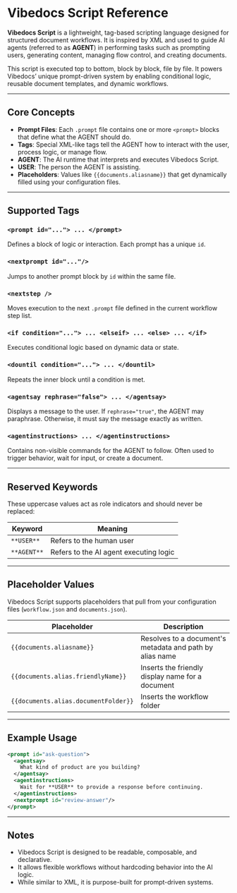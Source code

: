 # Vibedocs Script Reference

**Vibedocs Script** is a lightweight, tag-based scripting language designed for structured document workflows. It is inspired by XML and used to guide AI agents (referred to as **AGENT**) in performing tasks such as prompting users, generating content, managing flow control, and creating documents.

This script is executed top to bottom, block by block, file by file. It powers Vibedocs’ unique prompt-driven system by enabling conditional logic, reusable document templates, and dynamic workflows.

---

## Core Concepts

- **Prompt Files**: Each `.prompt` file contains one or more `<prompt>` blocks that define what the AGENT should do.
- **Tags**: Special XML-like tags tell the AGENT how to interact with the user, process logic, or manage flow.
- **AGENT**: The AI runtime that interprets and executes Vibedocs Script.
- **USER**: The person the AGENT is assisting.
- **Placeholders**: Values like `{{documents.aliasname}}` that get dynamically filled using your configuration files.

---

## Supported Tags

### `<prompt id="..."> ... </prompt>`
Defines a block of logic or interaction. Each prompt has a unique `id`.

### `<nextprompt id="..."/>`
Jumps to another prompt block by `id` within the same file.

### `<nextstep />`
Moves execution to the next `.prompt` file defined in the current workflow step list.

### `<if condition="..."> ... <elseif> ... <else> ... </if>`
Executes conditional logic based on dynamic data or state.

### `<dountil condition="..."> ... </dountil>`
Repeats the inner block until a condition is met.

### `<agentsay rephrase="false"> ... </agentsay>`
Displays a message to the user. If `rephrase="true"`, the AGENT may paraphrase. Otherwise, it must say the message exactly as written.

### `<agentinstructions> ... </agentinstructions>`
Contains non-visible commands for the AGENT to follow. Often used to trigger behavior, wait for input, or create a document.

---

## Reserved Keywords

These uppercase values act as role indicators and should never be replaced:

| Keyword     | Meaning                                |
|-------------|----------------------------------------|
| `**USER**`  | Refers to the human user               |
| `**AGENT**` | Refers to the AI agent executing logic |

---

## Placeholder Values

Vibedocs Script supports placeholders that pull from your configuration files (`workflow.json` and `documents.json`).

| Placeholder                     | Description                                               |
|---------------------------------|-----------------------------------------------------------|
| `{{documents.aliasname}}`       | Resolves to a document's metadata and path by alias name  |
| `{{documents.alias.friendlyName}}` | Inserts the friendly display name for a document           |
| `{{documents.alias.documentFolder}}`         | Inserts the workflow folder               |

---

## Example Usage

```xml
<prompt id="ask-question">
  <agentsay>
    What kind of product are you building?
  </agentsay>
  <agentinstructions>
    Wait for **USER** to provide a response before continuing.
  </agentinstructions>
  <nextprompt id="review-answer"/>
</prompt>
```

---

## Notes

- Vibedocs Script is designed to be readable, composable, and declarative.
- It allows flexible workflows without hardcoding behavior into the AI logic.
- While similar to XML, it is purpose-built for prompt-driven systems.


